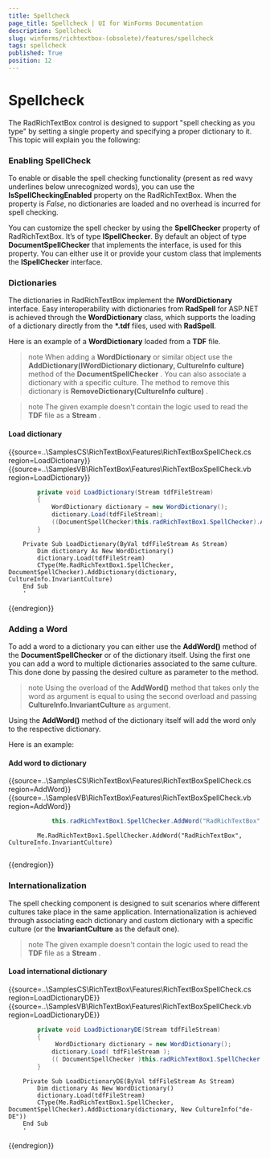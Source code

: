 ```yaml
---
title: Spellcheck
page_title: Spellcheck | UI for WinForms Documentation
description: Spellcheck
slug: winforms/richtextbox-(obsolete)/features/spellcheck
tags: spellcheck
published: True
position: 12
---
```


# Spellcheck



The RadRichTextBox control is designed to support "spell checking as you type" by setting a single property and specifying a proper dictionary to it. This topic will explain you the following:

### Enabling SpellCheck

To enable or disable the spell checking functionality (present as red wavy underlines below unrecognized words), you can use the __IsSpellCheckingEnabled__ property on the RadRichTextBox. When the property is *False*, no dictionaries are loaded and no overhead is incurred for spell checking.

You can customize the spell checker by using the __SpellChecker__ property of RadRichTextBox. It’s of type __ISpellChecker__. By default an object of type __DocumentSpellChecker__ that implements the interface, is used for this property. You can either use it or provide your custom class that implements the __ISpellChecker__ interface.

### Dictionaries

The dictionaries in RadRichTextBox implement the __IWordDictionary__ interface. Easy interoperability with dictionaries from __RadSpell__ for ASP.NET is achieved through the __WordDictionary__ class, which supports the loading of a dictionary directly from the __*.tdf__ files, used with __RadSpell__.

Here is an example of a __WordDictionary__ loaded from a __TDF__ file.

>note When adding a __WordDictionary__ or similar object use the __AddDictionary(IWordDictionary dictionary, CultureInfo culture)__ method of the __DocumentSpellChecker__ . You can also associate a dictionary with a specific culture. The method to remove this dictionary is __RemoveDictionary(CultureInfo culture)__ .
>

>note The given example doesn't contain the logic used to read the __TDF__ file as a __Stream__ .
>

#### Load dictionary

{{source=..\SamplesCS\RichTextBox\Features\RichTextBoxSpellCheck.cs region=LoadDictionary}} 
{{source=..\SamplesVB\RichTextBox\Features\RichTextBoxSpellCheck.vb region=LoadDictionary}} 

````C#
        private void LoadDictionary(Stream tdfFileStream)
        {
            WordDictionary dictionary = new WordDictionary();
            dictionary.Load(tdfFileStream);
            ((DocumentSpellChecker)this.radRichTextBox1.SpellChecker).AddDictionary(dictionary, CultureInfo.InvariantCulture);
        }
````
````VB.NET
    Private Sub LoadDictionary(ByVal tdfFileStream As Stream)
        Dim dictionary As New WordDictionary()
        dictionary.Load(tdfFileStream)
        CType(Me.RadRichTextBox1.SpellChecker, DocumentSpellChecker).AddDictionary(dictionary, CultureInfo.InvariantCulture)
    End Sub
    '
````

{{endregion}}

### Adding a Word

To add a word to a dictionary you can either use the __AddWord()__ method of the __DocumentSpellChecker__ or of the dictionary itself. Using the first one you can add a word to multiple dictionaries associated to the same culture. This done done by passing the desired culture as parameter to the method.

>note Using the overload of the __AddWord()__ method that takes only the word as argument is equal to using the second overload and passing __CultureInfo.InvariantCulture__ as argument.
>

Using the __AddWord()__ method of the dictionary itself will add the word only to the respective dictionary.

Here is an example:

#### Add word to dictionary

{{source=..\SamplesCS\RichTextBox\Features\RichTextBoxSpellCheck.cs region=AddWord}} 
{{source=..\SamplesVB\RichTextBox\Features\RichTextBoxSpellCheck.vb region=AddWord}} 

````C#
            this.radRichTextBox1.SpellChecker.AddWord("RadRichTextBox", CultureInfo.InvariantCulture);
````
````VB.NET
        Me.RadRichTextBox1.SpellChecker.AddWord("RadRichTextBox", CultureInfo.InvariantCulture)
        '
````

{{endregion}}

### Internationalization

The spell checking component is designed to suit scenarios where different cultures take place in the same application. Internationalization is achieved through associating each dictionary and custom dictionary with a specific culture (or the __InvariantCulture__ as the default one).

>note The given example doesn't contain the logic used to read the __TDF__ file as a __Stream__ .
>

#### Load international dictionary

{{source=..\SamplesCS\RichTextBox\Features\RichTextBoxSpellCheck.cs region=LoadDictionaryDE}} 
{{source=..\SamplesVB\RichTextBox\Features\RichTextBoxSpellCheck.vb region=LoadDictionaryDE}} 

````C#
        private void LoadDictionaryDE(Stream tdfFileStream)
        {
             WordDictionary dictionary = new WordDictionary();
            dictionary.Load( tdfFileStream );
            (( DocumentSpellChecker )this.radRichTextBox1.SpellChecker ).AddDictionary( dictionary, new CultureInfo( "de-DE" ));
        }
````
````VB.NET
    Private Sub LoadDictionaryDE(ByVal tdfFileStream As Stream)
        Dim dictionary As New WordDictionary()
        dictionary.Load(tdfFileStream)
        CType(Me.RadRichTextBox1.SpellChecker, DocumentSpellChecker).AddDictionary(dictionary, New CultureInfo("de-DE"))
    End Sub
    '
````

{{endregion}}